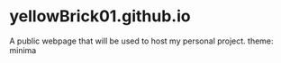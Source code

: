 # yellowBrick01.github.io
A public webpage that will be used to host my personal project.
theme: minima
